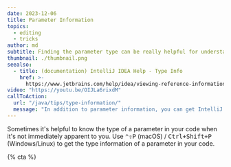 ```yaml
---
date: 2023-12-06
title: Parameter Information
topics:
  - editing
  - tricks
author: md
subtitle: Finding the parameter type can be really helpful for understanding your code.
thumbnail: ./thumbnail.png
seealso:
  - title: (documentation) IntelliJ IDEA Help - Type Info
    href: >-
      https://www.jetbrains.com/help/idea/viewing-reference-information.html#type-info
video: "https://youtu.be/OIJLa6rixdM"
callToAction:
  url: "/java/tips/type-information/"
  message: "In addition to parameter information, you can get IntelliJ IDEA to give you type information too!"
---
```


Sometimes it's helpful to know the type of a parameter in your code when it's not immediately apparent to you. Use <kbd>⌃⇧P</kbd> (macOS) / <kbd>Ctrl+Shift+P</kbd> (Windows/Linux) to get the type information of a parameter in your code.

{% cta %}
